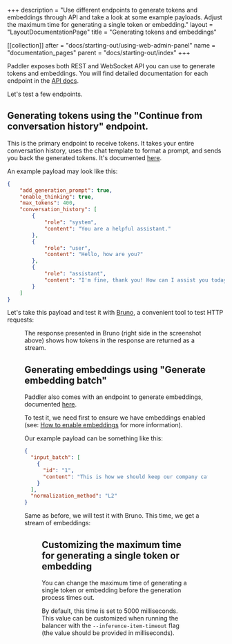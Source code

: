 +++
description = "Use different endpoints to generate tokens and embeddings through API and take a look at some example payloads. Adjust the maximum time for generating a single token or embedding."
layout = "LayoutDocumentationPage"
title = "Generating tokens and embeddings"

[[collection]]
after = "docs/starting-out/using-web-admin-panel"
name = "documentation_pages"
parent = "docs/starting-out/index"
+++

Paddler exposes both REST and WebSocket API you can use to generate tokens and embeddings. You will find detailed documentation for each endpoint in the [API docs](api/introduction/using-paddler-api).

Let's test a few endpoints.

## Generating tokens using the "Continue from conversation history" endpoint.

This is the primary endpoint to receive tokens. It takes your entire conversation history, uses the chat template to format a prompt, and sends you back the generated tokens. It's documented [here](api/inference-service/continue-from-conversation-history).

An example payload may look like this:

```JSON
{
    "add_generation_prompt": true,
    "enable_thinking": true,
    "max_tokens": 400,
    "conversation_history": [
        {
            "role": "system",
            "content": "You are a helpful assistant."
        },
        {
            "role": "user",
            "content": "Hello, how are you?"
        },
        {
            "role": "assistant",
            "content": "I'm fine, thank you! How can I assist you today?"
        }
    ]
}
```

Let's take this payload and test it with [Bruno](https://www.usebruno.com/), a convenient tool to test HTTP requests:

<Figure 
    alt="Testing the request to generate tokens"
    src="resources/media/generating-tokens-and-embeddings/testing-post-continue-from-conversation-history.avif"
/>

The response presented in Bruno (right side in the screenshot above) shows how tokens in the response are returned as a stream.

## Generating embeddings using "Generate embedding batch"

Paddler also comes with an endpoint to generate embeddings, documented [here](api/inference-service/generate-embedding-batch).

To test it, we need first to ensure we have embeddings enabled (see: [How to enable embeddings](docs/internals/how-to-enable-embeddings) for more information).

Our example payload can be something like this:

```JSON
{
  "input_batch": [
    {
      "id": "1",
      "content": "This is how we should keep our company cats happy"
    }
  ],
  "normalization_method": "L2"
}
```

Same as before, we will test it with Bruno. This time, we get a stream of embeddings:

<Figure 
    alt="Testing the request to generate embeddings"
    src="resources/media/generating-tokens-and-embeddings/testing-post-generate-embedding-batch.avif"
/>

## Customizing the maximum time for generating a single token or embedding

You can change the maximum time of generating a single token or embedding before the generation process times out.

By default, this time is set to 5000 milliseconds. This value can be customized when running the balancer with the `--inference-item-timeout` flag (the value should be provided in milliseconds).
